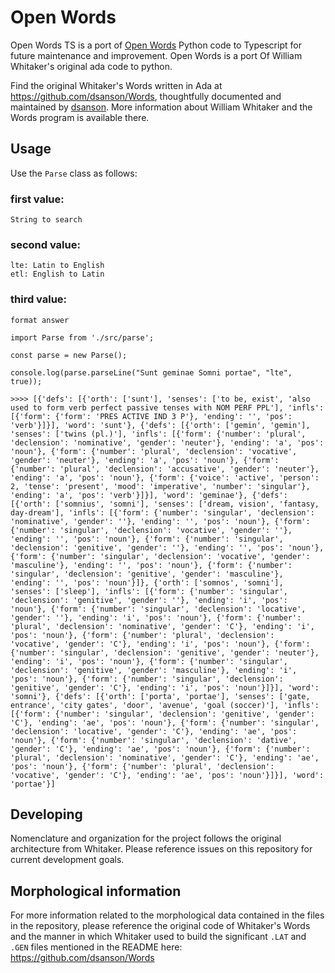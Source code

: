 # Open Words

Open Words TS is a port of [Open Words](https://github.com/ArchimedesDigital/open_words) Python code to Typescript for future maintenance and improvement.
Open Words is a port Of William Whitaker's original ada code to python.

Find the original Whitaker's Words written in Ada at https://github.com/dsanson/Words, thoughtfully documented and maintained by [dsanson](https://github.com/dsanson).  More information about William Whitaker and the Words program is available there.  


## Usage

Use the `Parse` class as follows:

### first value:
    String to search

### second value:
    lte: Latin to English
    etl: English to Latin

### third value:
    format answer

```
import Parse from './src/parse';

const parse = new Parse();

console.log(parse.parseLine("Sunt geminae Somni portae", "lte", true));
```

````
>>>> [{'defs': [{'orth': ['sunt'], 'senses': ['to be, exist', 'also used to form verb perfect passive tenses with NOM PERF PPL'], 'infls': [{'form': {'form': 'PRES ACTIVE IND 3 P'}, 'ending': '', 'pos': 'verb'}]}], 'word': 'sunt'}, {'defs': [{'orth': ['gemin', 'gemin'], 'senses': ['twins (pl.)'], 'infls': [{'form': {'number': 'plural', 'declension': 'nominative', 'gender': 'neuter'}, 'ending': 'a', 'pos': 'noun'}, {'form': {'number': 'plural', 'declension': 'vocative', 'gender': 'neuter'}, 'ending': 'a', 'pos': 'noun'}, {'form': {'number': 'plural', 'declension': 'accusative', 'gender': 'neuter'}, 'ending': 'a', 'pos': 'noun'}, {'form': {'voice': 'active', 'person': 2, 'tense': 'present', 'mood': 'imperative', 'number': 'singular'}, 'ending': 'a', 'pos': 'verb'}]}], 'word': 'geminae'}, {'defs': [{'orth': ['somnius', 'somni'], 'senses': ['dream, vision', 'fantasy, day-dream'], 'infls': [{'form': {'number': 'singular', 'declension': 'nominative', 'gender': ''}, 'ending': '', 'pos': 'noun'}, {'form': {'number': 'singular', 'declension': 'vocative', 'gender': ''}, 'ending': '', 'pos': 'noun'}, {'form': {'number': 'singular', 'declension': 'genitive', 'gender': ''}, 'ending': '', 'pos': 'noun'}, {'form': {'number': 'singular', 'declension': 'vocative', 'gender': 'masculine'}, 'ending': '', 'pos': 'noun'}, {'form': {'number': 'singular', 'declension': 'genitive', 'gender': 'masculine'}, 'ending': '', 'pos': 'noun'}]}, {'orth': ['somnos', 'somni'], 'senses': ['sleep'], 'infls': [{'form': {'number': 'singular', 'declension': 'genitive', 'gender': ''}, 'ending': 'i', 'pos': 'noun'}, {'form': {'number': 'singular', 'declension': 'locative', 'gender': ''}, 'ending': 'i', 'pos': 'noun'}, {'form': {'number': 'plural', 'declension': 'nominative', 'gender': 'C'}, 'ending': 'i', 'pos': 'noun'}, {'form': {'number': 'plural', 'declension': 'vocative', 'gender': 'C'}, 'ending': 'i', 'pos': 'noun'}, {'form': {'number': 'singular', 'declension': 'genitive', 'gender': 'neuter'}, 'ending': 'i', 'pos': 'noun'}, {'form': {'number': 'singular', 'declension': 'genitive', 'gender': 'masculine'}, 'ending': 'i', 'pos': 'noun'}, {'form': {'number': 'singular', 'declension': 'genitive', 'gender': 'C'}, 'ending': 'i', 'pos': 'noun'}]}], 'word': 'somni'}, {'defs': [{'orth': ['porta', 'portae'], 'senses': ['gate, entrance', 'city gates', 'door', 'avenue', 'goal (soccer)'], 'infls': [{'form': {'number': 'singular', 'declension': 'genitive', 'gender': 'C'}, 'ending': 'ae', 'pos': 'noun'}, {'form': {'number': 'singular', 'declension': 'locative', 'gender': 'C'}, 'ending': 'ae', 'pos': 'noun'}, {'form': {'number': 'singular', 'declension': 'dative', 'gender': 'C'}, 'ending': 'ae', 'pos': 'noun'}, {'form': {'number': 'plural', 'declension': 'nominative', 'gender': 'C'}, 'ending': 'ae', 'pos': 'noun'}, {'form': {'number': 'plural', 'declension': 'vocative', 'gender': 'C'}, 'ending': 'ae', 'pos': 'noun'}]}], 'word': 'portae'}]

````


## Developing

Nomenclature and organization for the project follows the original architecture from Whitaker. Please reference issues on this repository for current development goals.


## Morphological information

For more information related to the morphological data contained in the files in the repository, please reference the original code of Whitaker's Words and the manner in which Whitaker used to build the significant `.LAT` and `.GEN` files mentioned in the README here: https://github.com/dsanson/Words